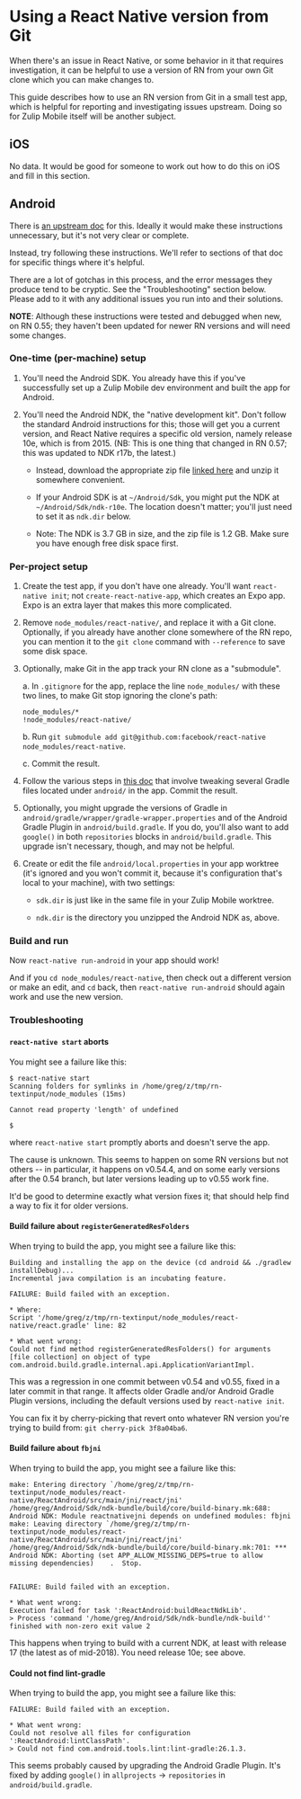 # Using a React Native version from Git

When there's an issue in React Native, or some behavior in it that requires
investigation, it can be helpful to use a version of RN from your own Git
clone which you can make changes to.

This guide describes how to use an RN version from Git in a small test app,
which is helpful for reporting and investigating issues upstream.  Doing so
for Zulip Mobile itself will be another subject.

## iOS

No data.  It would be good for someone to work out how to do this on iOS
and fill in this section.

## Android

There is [an upstream
doc](https://reactnative.dev/docs/building-from-source)
for this.  Ideally it would make these instructions unnecessary, but it's
not very clear or complete.

Instead, try following these instructions.  We'll refer to sections of that
doc for specific things where it's helpful.

There are a lot of gotchas in this process, and the error messages they
produce tend to be cryptic.  See the "Troubleshooting" section below.
Please add to it with any additional issues you run into and their solutions.

**NOTE**: Although these instructions were tested and debugged when
new, on RN 0.55; they haven't been updated for newer RN versions and
will need some changes.

### One-time (per-machine) setup

1. You'll need the Android SDK.  You already have this if you've
   successfully set up a Zulip Mobile dev environment and built the app for
   Android.

2. You'll need the Android NDK, the "native development kit".  Don't follow
   the standard Android instructions for this; those will get you a current
   version, and React Native requires a specific old version, namely release
   10e, which is from 2015.  (NB: This is one thing that changed in RN
   0.57; this was updated to NDK r17b, the latest.)

   * Instead, download the appropriate zip file [linked
     here](https://reactnative.dev/docs/building-from-source#download-links-for-android-ndk)
     and unzip it somewhere convenient.

   * If your Android SDK is at `~/Android/Sdk`, you might put the NDK at
     `~/Android/Sdk/ndk-r10e`.  The location doesn't matter; you'll just
     need to set it as `ndk.dir` below.

   * Note: The NDK is 3.7 GB in size, and the zip file is 1.2 GB.  Make sure
     you have enough free disk space first.

### Per-project setup

1. Create the test app, if you don't have one already.  You'll want
   `react-native init`; not `create-react-native-app`, which creates an Expo
   app.  Expo is an extra layer that makes this more complicated.

2. Remove `node_modules/react-native/`, and replace it with a Git clone.
   Optionally, if you already have another clone somewhere of the RN repo,
   you can mention it to the `git clone` command with `--reference` to save
   some disk space.

3. Optionally, make Git in the app track your RN clone as a "submodule".

   a. In `.gitignore` for the app, replace the line `node_modules/` with
      these two lines, to make Git stop ignoring the clone's path:

       node_modules/*
       !node_modules/react-native/

   b. Run `git submodule add git@github.com:facebook/react-native node_modules/react-native`.

   c. Commit the result.

4. Follow the various steps in [this
   doc](https://reactnative.dev/docs/building-from-source#building-the-source)
   that involve tweaking several Gradle files located under `android/` in
   the app.  Commit the result.

5. Optionally, you might upgrade the versions of Gradle in
   `android/gradle/wrapper/gradle-wrapper.properties` and of the Android
   Gradle Plugin in `android/build.gradle`.  If you do, you'll also want to
   add `google()` in both `repositories` blocks in `android/build.gradle`.
   This upgrade isn't necessary, though, and may not be helpful.

6. Create or edit the file `android/local.properties` in your app worktree
   (it's ignored and you won't commit it, because it's configuration that's
   local to your machine), with two settings:

   * `sdk.dir` is just like in the same file in your Zulip Mobile worktree.

   * `ndk.dir` is the directory you unzipped the Android NDK as, above.

### Build and run

Now `react-native run-android` in your app should work!

And if you `cd node_modules/react-native`, then check out a different
version or make an edit, and `cd` back, then `react-native run-android`
should again work and use the new version.

### Troubleshooting

#### `react-native start` aborts

You might see a failure like this:

```
$ react-native start
Scanning folders for symlinks in /home/greg/z/tmp/rn-textinput/node_modules (15ms)

Cannot read property 'length' of undefined

$
```

where `react-native start` promptly aborts and doesn't serve the app.

The cause is unknown.  This seems to happen on some RN versions but not
others -- in particular, it happens on v0.54.4, and on some early versions
after the 0.54 branch, but later versions leading up to v0.55 work fine.

It'd be good to determine exactly what version fixes it; that should help
find a way to fix it for older versions.

#### Build failure about `registerGeneratedResFolders`

When trying to build the app, you might see a failure like this:

```
Building and installing the app on the device (cd android && ./gradlew installDebug)...
Incremental java compilation is an incubating feature.

FAILURE: Build failed with an exception.

* Where:
Script '/home/greg/z/tmp/rn-textinput/node_modules/react-native/react.gradle' line: 82

* What went wrong:
Could not find method registerGeneratedResFolders() for arguments [file collection] on object of type com.android.build.gradle.internal.api.ApplicationVariantImpl.
```

This was a regression in one commit between v0.54 and v0.55, fixed in a
later commit in that range.  It affects older Gradle and/or Android Gradle
Plugin versions, including the default versions used by `react-native init`.

You can fix it by cherry-picking that revert onto whatever RN version you're
trying to build from: `git cherry-pick 3f8a04ba6`.

#### Build failure about `fbjni`

When trying to build the app, you might see a failure like this:

```
make: Entering directory `/home/greg/z/tmp/rn-textinput/node_modules/react-native/ReactAndroid/src/main/jni/react/jni'
/home/greg/Android/Sdk/ndk-bundle/build/core/build-binary.mk:688: Android NDK: Module reactnativejni depends on undefined modules: fbjni
make: Leaving directory `/home/greg/z/tmp/rn-textinput/node_modules/react-native/ReactAndroid/src/main/jni/react/jni'
/home/greg/Android/Sdk/ndk-bundle/build/core/build-binary.mk:701: *** Android NDK: Aborting (set APP_ALLOW_MISSING_DEPS=true to allow missing dependencies)    .  Stop.


FAILURE: Build failed with an exception.

* What went wrong:
Execution failed for task ':ReactAndroid:buildReactNdkLib'.
> Process 'command '/home/greg/Android/Sdk/ndk-bundle/ndk-build'' finished with non-zero exit value 2
```

This happens when trying to build with a current NDK, at least with release
17 (the latest as of mid-2018). You need release 10e; see above.

#### Could not find lint-gradle

When trying to build the app, you might see a failure like this:

```
FAILURE: Build failed with an exception.

* What went wrong:
Could not resolve all files for configuration ':ReactAndroid:lintClassPath'.
> Could not find com.android.tools.lint:lint-gradle:26.1.3.
```

This seems probably caused by upgrading the Android Gradle Plugin.  It's
fixed by adding `google()` in `allprojects` -> `repositories` in
`android/build.gradle`.
